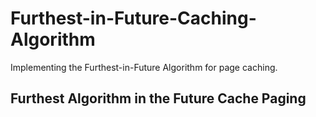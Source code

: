 # Furthest-in-Future-Caching-Algorithm

Implementing the Furthest-in-Future Algorithm for page caching.

## Furthest Algorithm in the Future Cache Paging
